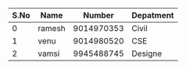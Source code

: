 <html>
<head>
<title>Table Form</title>
<!-- Latest compiled and minified CSS -->
<link rel="stylesheet" href="https://maxcdn.bootstrapcdn.com/bootstrap/3.3.2/css/bootstrap.min.css">

<!-- Optional theme -->
<link rel="stylesheet" href="https://maxcdn.bootstrapcdn.com/bootstrap/3.3.2/css/bootstrap-theme.min.css">

<!-- Latest compiled and minified JavaScript -->
<script src="https://maxcdn.bootstrapcdn.com/bootstrap/3.3.2/js/bootstrap.min.js"></script>
</head>
<body>
<div class="container">
<table class="table table-bordered table-condenced table:hover table-striped ">
<thead>
<tr><th>S.No</th><th>Name</th><th>Number</th><th>Depatment</th>
</thead>
<tbody>
<tr>
<td>0</td><td>ramesh</td><td>9014970353</td><td>Civil</td>
</tr>
<tr>
<td>1</td><td>venu</td><td>9014980520</td><td>CSE</td>
</tr>
<tr>
<td>2</td><td>vamsi</td><td>9945488745</td><td>Designe</td>
</tr>
</tbody>
</table>
</div>
</body>
</html>
